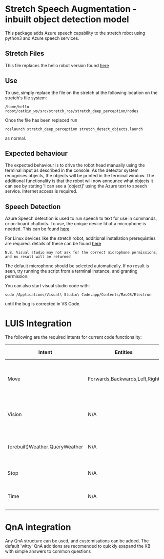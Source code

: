 # Stretch Speech Augmentation - inbuilt object detection model

This package adds Azure speech capability to the stretch robot using python3 and Azure speech services.

## Stretch Files

This file replaces the hello robot version found [here](https://github.com/hello-robot/stretch_ros/blob/master/stretch_deep_perception/nodes/object_detector_python3.py)

## Use

To use, simply replace the file on the stretch at the following location on the stretch's file system:

```
/home/hello-robot/catkin_ws/src/stretch_ros/stretch_deep_perception/nodes
```

Once the file has been replaced run

```
roslaunch stretch_deep_perception stretch_detect_objects.launch
```

as normal.

## Expected behaviour

The expected behaviour is to drive the robot head manually using the terminal input as described in the console. As the detector system recognises objects, the objects will be printed in the terminal window. The additional functionality is that the robot will now announce what objects it can see by stating 'I can see a [object]' using the Azure text to speech service. Internet access is required.

## Speech Detection

Azure Speech detection is used to run speech to text for use in commands, or on-board chatbots. To use, the unique device Id of a microphone is needed. This can be found [here](https://docs.microsoft.com/en-us/azure/cognitive-services/speech-service/how-to-select-audio-input-devices)

For Linux devices like the stretch robot, additional installation prerequisties are required. details of these can be found [here](https://docs.microsoft.com/en-us/azure/cognitive-services/speech-service/quickstarts/setup-platform?tabs=dotnet%2Cmacos%2Cjre%2Cbrowser&pivots=programming-language-python)

`N.B. Visual studio may not ask for the correct microphone permissions, and no result will be returned`

The default microphone should be selected automatically. If no result is seen, try running the script from a terminal instance, and granting permission.

You can also start visual studio code with:

```
sudo /Applications/Visual\ Studio\ Code.app/Contents/MacOS/Electron
```

until the bug is corrected in VS Code.

# LUIS Integration

The following are the required intents for current code functionality:

| Intent                         | Entities                      | Example                          | Current Action                                  |
| ------------------------------ | ----------------------------- | -------------------------------- | ----------------------------------------------- |
| Move                           | Forwards,Backwards,Left,Right | "Move Forwards"                  | Dictates intent to move (currently no movement) |
| Vision                         | N/A                           | "What can you see?"              | Call the vision service and dictate the caption |
| (prebuilt)Weather.QueryWeather | N/A                           | "What's the weather like today?" | Simple retort                                   |
| Stop                           | N/A                           | "STOP!"                          | Exit code and stop running                      |
| Time                           | N/A                           | "What time is it?"               | Dictates the current system time                |

# QnA integration

Any QnA structure can be used, and customisations can be added. The default 'witty' QnA additions are recomended to quickly exapand the KB with simple answers to common questions
